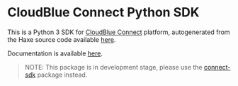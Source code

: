 # CloudBlue Connect Python SDK

This is a Python 3 SDK for [CloudBlue Connect](https://www.cloudblue.com/connect/) platform, autogenerated from the Haxe source code available [here](https://github.com/cloudblue/connect-haxe-sdk).

Documentation is available [here](https://cloudblue.github.io/connect-haxe-sdk/).

> NOTE: This package is in development stage, please use the
> [connect-sdk](https://pypi.org/project/connect-sdk/) package instead.